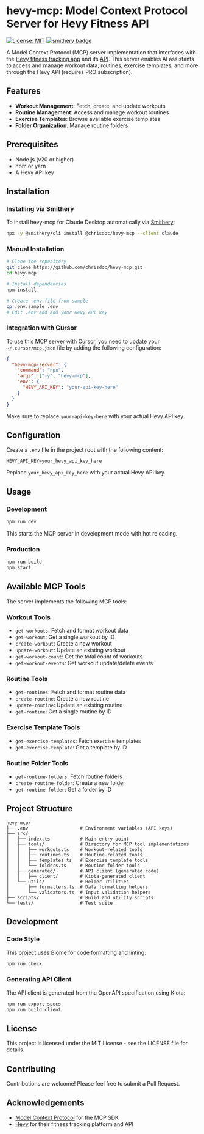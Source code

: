 # hevy-mcp: Model Context Protocol Server for Hevy Fitness API

[![License: MIT](https://img.shields.io/badge/License-MIT-blue.svg)](https://opensource.org/licenses/MIT)
[![smithery badge](https://smithery.ai/badge/@chrisdoc/hevy-mcp)](https://smithery.ai/server/@chrisdoc/hevy-mcp)

A Model Context Protocol (MCP) server implementation that interfaces with the [Hevy fitness tracking app](https://www.hevyapp.com/) and its [API](https://api.hevyapp.com/docs/). This server enables AI assistants to access and manage workout data, routines, exercise templates, and more through the Hevy API (requires PRO subscription).

## Features

- **Workout Management**: Fetch, create, and update workouts
- **Routine Management**: Access and manage workout routines
- **Exercise Templates**: Browse available exercise templates
- **Folder Organization**: Manage routine folders

## Prerequisites

- Node.js (v20 or higher)
- npm or yarn
- A Hevy API key

## Installation

### Installing via Smithery

To install hevy-mcp for Claude Desktop automatically via [Smithery](https://smithery.ai/server/@chrisdoc/hevy-mcp):

```bash
npx -y @smithery/cli install @chrisdoc/hevy-mcp --client claude
```

### Manual Installation
```bash
# Clone the repository
git clone https://github.com/chrisdoc/hevy-mcp.git
cd hevy-mcp

# Install dependencies
npm install

# Create .env file from sample
cp .env.sample .env
# Edit .env and add your Hevy API key
```

### Integration with Cursor

To use this MCP server with Cursor, you need to update your `~/.cursor/mcp.json` file by adding the following configuration:

```json
{
  "hevy-mcp-server": {
    "command": "npx",
    "args": ["-y", "hevy-mcp"],
    "env": {
      "HEVY_API_KEY": "your-api-key-here"
    }
  }
}
```

Make sure to replace `your-api-key-here` with your actual Hevy API key.


## Configuration

Create a `.env` file in the project root with the following content:

```
HEVY_API_KEY=your_hevy_api_key_here
```

Replace `your_hevy_api_key_here` with your actual Hevy API key.

## Usage

### Development

```bash
npm run dev
```

This starts the MCP server in development mode with hot reloading.

### Production

```bash
npm run build
npm start
```

## Available MCP Tools

The server implements the following MCP tools:

### Workout Tools
- `get-workouts`: Fetch and format workout data
- `get-workout`: Get a single workout by ID
- `create-workout`: Create a new workout
- `update-workout`: Update an existing workout
- `get-workout-count`: Get the total count of workouts
- `get-workout-events`: Get workout update/delete events

### Routine Tools
- `get-routines`: Fetch and format routine data
- `create-routine`: Create a new routine
- `update-routine`: Update an existing routine
- `get-routine`: Get a single routine by ID

### Exercise Template Tools
- `get-exercise-templates`: Fetch exercise templates
- `get-exercise-template`: Get a template by ID

### Routine Folder Tools
- `get-routine-folders`: Fetch routine folders
- `create-routine-folder`: Create a new folder
- `get-routine-folder`: Get a folder by ID

## Project Structure

```
hevy-mcp/
├── .env                   # Environment variables (API keys)
├── src/
│   ├── index.ts           # Main entry point
│   ├── tools/             # Directory for MCP tool implementations
│   │   ├── workouts.ts    # Workout-related tools
│   │   ├── routines.ts    # Routine-related tools
│   │   ├── templates.ts   # Exercise template tools
│   │   └── folders.ts     # Routine folder tools
│   ├── generated/         # API client (generated code)
│   │   ├── client/        # Kiota-generated client
│   └── utils/             # Helper utilities
│       ├── formatters.ts  # Data formatting helpers
│       └── validators.ts  # Input validation helpers
├── scripts/               # Build and utility scripts
└── tests/                 # Test suite
```

## Development

### Code Style

This project uses Biome for code formatting and linting:

```bash
npm run check
```

### Generating API Client

The API client is generated from the OpenAPI specification using Kiota:

```bash
npm run export-specs
npm run build:client
```

## License

This project is licensed under the MIT License - see the LICENSE file for details.

## Contributing

Contributions are welcome! Please feel free to submit a Pull Request.

## Acknowledgements

- [Model Context Protocol](https://github.com/modelcontextprotocol) for the MCP SDK
- [Hevy](https://www.hevyapp.com/) for their fitness tracking platform and API
